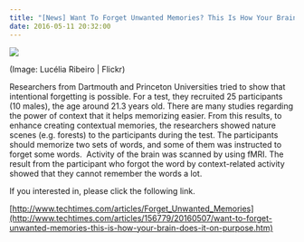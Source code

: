 ```yaml
---
title: "[News] Want To Forget Unwanted Memories? This Is How Your Brain Does It On Purpose"
date: 2016-05-11 20:32:00
---
```


![](http://bspl.korea.ac.kr/Board/General/flicker.jpg)

(Image: Lucélia Ribeiro | Flickr)

Researchers from Dartmouth and Princeton Universities tried to show that intentional forgetting is possible. For a test, they recruited 25 participants (10 males), the age around 21.3 years old. There are many studies regarding the power of context that it helps memorizing easier. From this results, to enhance creating contextual memories, the researchers showed nature scenes (e.g. forests) to the participants during the test. The participants should memorize two sets of words, and some of them was instructed to forget some words. 
Activity of the brain was scanned by using fMRI. The result from the participant who forgot the word by context-related activity showed that they cannot remember the words a lot.

If you interested in, please click the following link.

[http://www.techtimes.com/articles/Forget_Unwanted_Memories](http://www.techtimes.com/articles/156779/20160507/want-to-forget-unwanted-memories-this-is-how-your-brain-does-it-on-purpose.htm)

